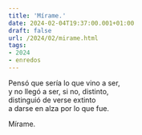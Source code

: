 ```yaml
---
title: 'Mírame.'
date: 2024-02-04T19:37:00.001+01:00
draft: false
url: /2024/02/mirame.html
tags: 
- 2024
- enredos
---
```




Pensó que sería lo que vino a ser,  
y no llegó a ser, si no, distinto,  
distinguió de verse extinto  
a darse en alza por lo que fue.  

Mírame.  